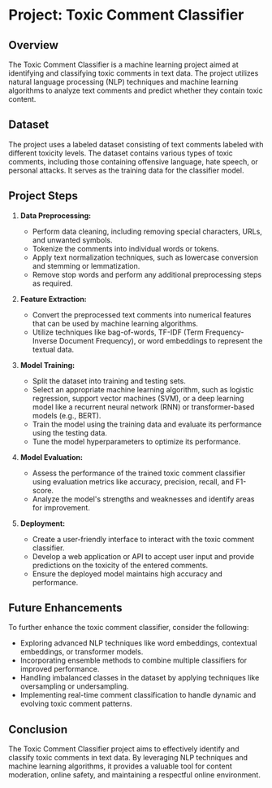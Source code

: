 # Project: Toxic Comment Classifier

## Overview
The Toxic Comment Classifier is a machine learning project aimed at identifying and classifying toxic comments in text data. The project utilizes natural language processing (NLP) techniques and machine learning algorithms to analyze text comments and predict whether they contain toxic content.

## Dataset
The project uses a labeled dataset consisting of text comments labeled with different toxicity levels. The dataset contains various types of toxic comments, including those containing offensive language, hate speech, or personal attacks. It serves as the training data for the classifier model.

## Project Steps
1. **Data Preprocessing:**
   - Perform data cleaning, including removing special characters, URLs, and unwanted symbols.
   - Tokenize the comments into individual words or tokens.
   - Apply text normalization techniques, such as lowercase conversion and stemming or lemmatization.
   - Remove stop words and perform any additional preprocessing steps as required.

2. **Feature Extraction:**
   - Convert the preprocessed text comments into numerical features that can be used by machine learning algorithms.
   - Utilize techniques like bag-of-words, TF-IDF (Term Frequency-Inverse Document Frequency), or word embeddings to represent the textual data.

3. **Model Training:**
   - Split the dataset into training and testing sets.
   - Select an appropriate machine learning algorithm, such as logistic regression, support vector machines (SVM), or a deep learning model like a recurrent neural network (RNN) or transformer-based models (e.g., BERT).
   - Train the model using the training data and evaluate its performance using the testing data.
   - Tune the model hyperparameters to optimize its performance.

4. **Model Evaluation:**
   - Assess the performance of the trained toxic comment classifier using evaluation metrics like accuracy, precision, recall, and F1-score.
   - Analyze the model's strengths and weaknesses and identify areas for improvement.

5. **Deployment:**
   - Create a user-friendly interface to interact with the toxic comment classifier.
   - Develop a web application or API to accept user input and provide predictions on the toxicity of the entered comments.
   - Ensure the deployed model maintains high accuracy and performance.

## Future Enhancements
To further enhance the toxic comment classifier, consider the following:
- Exploring advanced NLP techniques like word embeddings, contextual embeddings, or transformer models.
- Incorporating ensemble methods to combine multiple classifiers for improved performance.
- Handling imbalanced classes in the dataset by applying techniques like oversampling or undersampling.
- Implementing real-time comment classification to handle dynamic and evolving toxic comment patterns.

## Conclusion
The Toxic Comment Classifier project aims to effectively identify and classify toxic comments in text data. By leveraging NLP techniques and machine learning algorithms, it provides a valuable tool for content moderation, online safety, and maintaining a respectful online environment.
